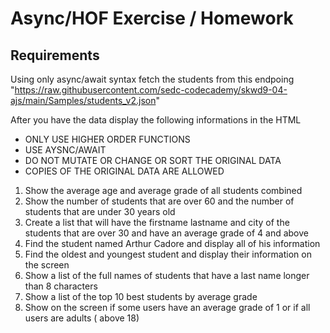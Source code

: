 # Async/HOF Exercise / Homework

## Requirements

Using only async/await syntax fetch the students from this endpoing "https://raw.githubusercontent.com/sedc-codecademy/skwd9-04-ajs/main/Samples/students_v2.json"

After you have the data display the following informations in the HTML

- ONLY USE HIGHER ORDER FUNCTIONS
- USE AYSNC/AWAIT
- DO NOT MUTATE OR CHANGE OR SORT THE ORIGINAL DATA
- COPIES OF THE ORIGINAL DATA ARE ALLOWED

1. Show the average age and average grade of all students combined
2. Show the number of students that are over 60 and the number of students that are under 30 years old
3. Create a list that will have the firstname lastname and city of the students that are over 30 and have an average grade of 4 and above
4. Find the student named Arthur Cadore and display all of his information
5. Find the oldest and youngest student and display their information on the screen
6. Show a list of the full names of students that have a last name longer than 8 characters
7. Show a list of the top 10 best students by average grade
8. Show on the screen if some users have an average grade of 1 or if all users are adults ( above 18)
